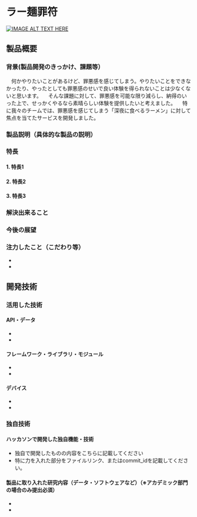 # ラー麺罪符

[![IMAGE ALT TEXT HERE](https://jphacks.com/wp-content/uploads/2023/07/JPHACKS2023_ogp.png)](https://www.youtube.com/watch?v=yYRQEdfGjEg)

## 製品概要
### 背景(製品開発のきっかけ、課題等）
　何かやりたいことがあるけど、罪悪感を感じてしまう。やりたいことをできなかったり、やったとしても罪悪感のせいで良い体験を得られないことは少なくないと思います。
　そんな課題に対して、罪悪感を可能な限り減らし、納得のいった上で、せっかくやるなら素晴らしい体験を提供したいと考えました。
　特に我々のチームでは、罪悪感を感じてしまう「深夜に食べるラーメン」に対して焦点を当てたサービスを開発しました。
### 製品説明（具体的な製品の説明）
### 特長
#### 1. 特長1
#### 2. 特長2
#### 3. 特長3

### 解決出来ること
### 今後の展望
### 注力したこと（こだわり等）
* 
* 

## 開発技術
### 活用した技術
#### API・データ
* 
* 

#### フレームワーク・ライブラリ・モジュール
* 
* 

#### デバイス
* 
* 

### 独自技術
#### ハッカソンで開発した独自機能・技術
* 独自で開発したものの内容をこちらに記載してください
* 特に力を入れた部分をファイルリンク、またはcommit_idを記載してください。

#### 製品に取り入れた研究内容（データ・ソフトウェアなど）（※アカデミック部門の場合のみ提出必須）
* 
* 
